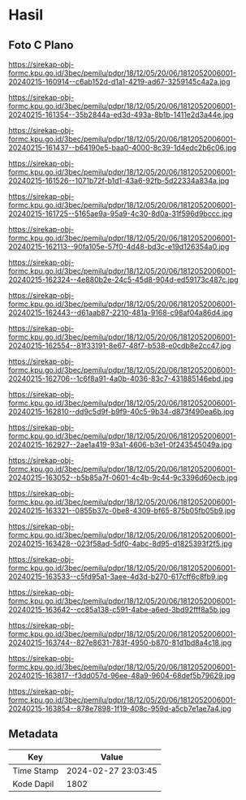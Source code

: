 # Hasil

## Foto C Plano

https://sirekap-obj-formc.kpu.go.id/3bec/pemilu/pdpr/18/12/05/20/06/1812052006001-20240215-160914--c6ab152d-d1a1-4219-ad67-3259145c4a2a.jpg

https://sirekap-obj-formc.kpu.go.id/3bec/pemilu/pdpr/18/12/05/20/06/1812052006001-20240215-161354--35b2844a-ed3d-493a-8b1b-1411e2d3a44e.jpg

https://sirekap-obj-formc.kpu.go.id/3bec/pemilu/pdpr/18/12/05/20/06/1812052006001-20240215-161437--b64190e5-baa0-4000-8c39-1d4edc2b6c06.jpg

https://sirekap-obj-formc.kpu.go.id/3bec/pemilu/pdpr/18/12/05/20/06/1812052006001-20240215-161526--1071b72f-b1d1-43a6-92fb-5d22334a834a.jpg

https://sirekap-obj-formc.kpu.go.id/3bec/pemilu/pdpr/18/12/05/20/06/1812052006001-20240215-161725--5165ae9a-95a9-4c30-8d0a-31f596d9bccc.jpg

https://sirekap-obj-formc.kpu.go.id/3bec/pemilu/pdpr/18/12/05/20/06/1812052006001-20240215-162113--90fa105e-57f0-4d48-bd3c-e19d126354a0.jpg

https://sirekap-obj-formc.kpu.go.id/3bec/pemilu/pdpr/18/12/05/20/06/1812052006001-20240215-162324--4e880b2e-24c5-45d8-904d-ed59173c487c.jpg

https://sirekap-obj-formc.kpu.go.id/3bec/pemilu/pdpr/18/12/05/20/06/1812052006001-20240215-162443--d61aab87-2210-481a-9168-c98af04a86d4.jpg

https://sirekap-obj-formc.kpu.go.id/3bec/pemilu/pdpr/18/12/05/20/06/1812052006001-20240215-162554--81f33191-8e67-48f7-b538-e0cdb8e2cc47.jpg

https://sirekap-obj-formc.kpu.go.id/3bec/pemilu/pdpr/18/12/05/20/06/1812052006001-20240215-162706--1c6f8a91-4a0b-4036-83c7-431885146ebd.jpg

https://sirekap-obj-formc.kpu.go.id/3bec/pemilu/pdpr/18/12/05/20/06/1812052006001-20240215-162810--dd9c5d9f-b9f9-40c5-9b34-d873f490ea6b.jpg

https://sirekap-obj-formc.kpu.go.id/3bec/pemilu/pdpr/18/12/05/20/06/1812052006001-20240215-162927--2ae1a419-93a1-4606-b3e1-0f243545049a.jpg

https://sirekap-obj-formc.kpu.go.id/3bec/pemilu/pdpr/18/12/05/20/06/1812052006001-20240215-163052--b5b85a7f-0601-4c4b-9c44-9c3396d60ecb.jpg

https://sirekap-obj-formc.kpu.go.id/3bec/pemilu/pdpr/18/12/05/20/06/1812052006001-20240215-163321--0855b37c-0be8-4309-bf65-875b05fb05b9.jpg

https://sirekap-obj-formc.kpu.go.id/3bec/pemilu/pdpr/18/12/05/20/06/1812052006001-20240215-163428--023f58ad-5df0-4abc-8d95-d1825393f2f5.jpg

https://sirekap-obj-formc.kpu.go.id/3bec/pemilu/pdpr/18/12/05/20/06/1812052006001-20240215-163533--c5fd95a1-3aee-4d3d-b270-617cff6c8fb9.jpg

https://sirekap-obj-formc.kpu.go.id/3bec/pemilu/pdpr/18/12/05/20/06/1812052006001-20240215-163642--cc85a138-c591-4abe-a6ed-3bd92fff8a5b.jpg

https://sirekap-obj-formc.kpu.go.id/3bec/pemilu/pdpr/18/12/05/20/06/1812052006001-20240215-163744--827e8631-783f-4950-b870-81d1bd8a4c18.jpg

https://sirekap-obj-formc.kpu.go.id/3bec/pemilu/pdpr/18/12/05/20/06/1812052006001-20240215-163817--f3dd057d-96ee-48a9-9604-68def5b79629.jpg

https://sirekap-obj-formc.kpu.go.id/3bec/pemilu/pdpr/18/12/05/20/06/1812052006001-20240215-163854--878e7898-1f19-408c-959d-a5cb7e1ae7a4.jpg


## Metadata

| Key        | Value               |
| ---------- | ------------------- |
| Time Stamp | 2024-02-27 23:03:45 |
| Kode Dapil | 1802                |



